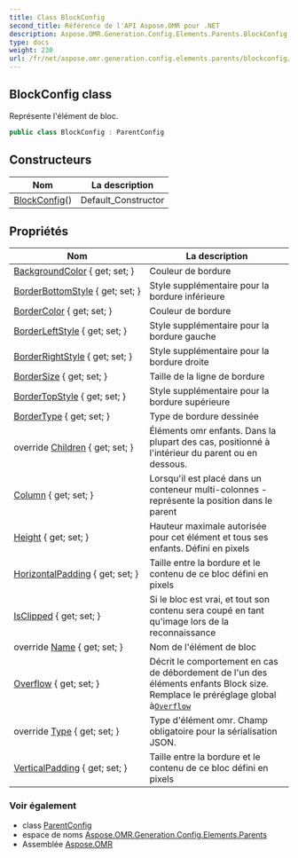 ```yaml
---
title: Class BlockConfig
second_title: Référence de l'API Aspose.OMR pour .NET
description: Aspose.OMR.Generation.Config.Elements.Parents.BlockConfig classe. Représente lélément de bloc.
type: docs
weight: 230
url: /fr/net/aspose.omr.generation.config.elements.parents/blockconfig/
---
```

## BlockConfig class

Représente l'élément de bloc.

```csharp
public class BlockConfig : ParentConfig
```

## Constructeurs

| Nom | La description |
| --- | --- |
| [BlockConfig](blockconfig/)() | Default_Constructor |

## Propriétés

| Nom | La description |
| --- | --- |
| [BackgroundColor](../../aspose.omr.generation.config.elements.parents/blockconfig/backgroundcolor/) { get; set; } | Couleur de bordure |
| [BorderBottomStyle](../../aspose.omr.generation.config.elements.parents/blockconfig/borderbottomstyle/) { get; set; } | Style supplémentaire pour la bordure inférieure |
| [BorderColor](../../aspose.omr.generation.config.elements.parents/blockconfig/bordercolor/) { get; set; } | Couleur de bordure |
| [BorderLeftStyle](../../aspose.omr.generation.config.elements.parents/blockconfig/borderleftstyle/) { get; set; } | Style supplémentaire pour la bordure gauche |
| [BorderRightStyle](../../aspose.omr.generation.config.elements.parents/blockconfig/borderrightstyle/) { get; set; } | Style supplémentaire pour la bordure droite |
| [BorderSize](../../aspose.omr.generation.config.elements.parents/blockconfig/bordersize/) { get; set; } | Taille de la ligne de bordure |
| [BorderTopStyle](../../aspose.omr.generation.config.elements.parents/blockconfig/bordertopstyle/) { get; set; } | Style supplémentaire pour la bordure supérieure |
| [BorderType](../../aspose.omr.generation.config.elements.parents/blockconfig/bordertype/) { get; set; } | Type de bordure dessinée |
| override [Children](../../aspose.omr.generation.config.elements.parents/blockconfig/children/) { get; set; } | Éléments omr enfants. Dans la plupart des cas, positionné à l'intérieur du parent ou en dessous. |
| [Column](../../aspose.omr.generation.config.elements.parents/blockconfig/column/) { get; set; } | Lorsqu'il est placé dans un conteneur multi-colonnes - représente la position dans le parent |
| [Height](../../aspose.omr.generation.config.elements.parents/blockconfig/height/) { get; set; } | Hauteur maximale autorisée pour cet élément et tous ses enfants. Défini en pixels |
| [HorizontalPadding](../../aspose.omr.generation.config.elements.parents/blockconfig/horizontalpadding/) { get; set; } | Taille entre la bordure et le contenu de ce bloc défini en pixels |
| [IsClipped](../../aspose.omr.generation.config.elements.parents/blockconfig/isclipped/) { get; set; } | Si le bloc est vrai, et tout son contenu sera coupé en tant qu'image lors de la reconnaissance |
| override [Name](../../aspose.omr.generation.config.elements.parents/blockconfig/name/) { get; set; } | Nom de l'élément de bloc |
| [Overflow](../../aspose.omr.generation.config.elements.parents/blockconfig/overflow/) { get; set; } | Décrit le comportement en cas de débordement de l'un des éléments enfants Block size. Remplace le préréglage global à[`Overflow`](../../aspose.omr.generation/globalpagesettings/overflow/) |
| override [Type](../../aspose.omr.generation.config.elements.parents/blockconfig/type/) { get; set; } | Type d'élément omr. Champ obligatoire pour la sérialisation JSON. |
| [VerticalPadding](../../aspose.omr.generation.config.elements.parents/blockconfig/verticalpadding/) { get; set; } | Taille entre la bordure et le contenu de ce bloc défini en pixels |

### Voir également

* class [ParentConfig](../../aspose.omr.generation.config/parentconfig/)
* espace de noms [Aspose.OMR.Generation.Config.Elements.Parents](../../aspose.omr.generation.config.elements.parents/)
* Assemblée [Aspose.OMR](../../)


